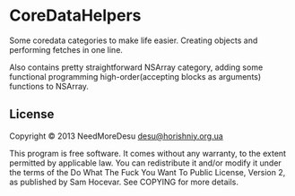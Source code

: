 # CoreDataHelpers

Some coredata categories to make life easier. Creating objects and performing fetches in one line.

Also contains pretty straightforward NSArray category, adding some functional programming high-order(accepting blocks as arguments) functions to NSArray.

## License

Copyright © 2013 NeedMoreDesu desu@horishniy.org.ua

This program is free software. It comes without any warranty, to
the extent permitted by applicable law. You can redistribute it
and/or modify it under the terms of the Do What The Fuck You Want
To Public License, Version 2, as published by Sam Hocevar. See
COPYING for more details.